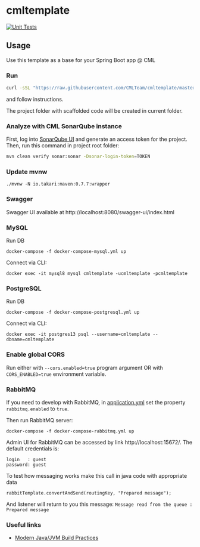 # cmltemplate

[![Unit Tests](https://github.com/CMLTeam/cmltemplate/actions/workflows/run-tests.yml/badge.svg)](https://github.com/CMLTeam/cmltemplate/actions/workflows/run-tests.yml)

## Usage
Use this template as a base for your Spring Boot app @ CML

### Run
```bash
curl -sSL "https://raw.githubusercontent.com/CMLTeam/cmltemplate/master/init.sh?token=$(date +%T)" | bash
```

and follow instructions. 

The project folder with scaffolded code will be created in current folder. 

### Analyze with CML SonarQube instance
First, log into [SonarQube UI](https://sonar.cmlteam.com) and generate an access token for the project.
Then, run this command in project root folder:
```bash
mvn clean verify sonar:sonar -Dsonar-login-token=TOKEN
```                                                    

### Update mvnw

```
./mvnw -N io.takari:maven:0.7.7:wrapper
```  

### Swagger

Swagger UI available at http://localhost:8080/swagger-ui/index.html 


### MySQL

Run DB

```
docker-compose -f docker-compose-mysql.yml up
```

Connect via CLI:
```
docker exec -it mysql8 mysql cmltemplate -ucmltemplate -pcmltemplate
``` 

### PostgreSQL

Run DB

```
docker-compose -f docker-compose-postgresql.yml up
```

Connect via CLI:
```                                        
docker exec -it postgres13 psql --username=cmltemplate --dbname=cmltemplate
``` 

### Enable global CORS

Run either with `--cors.enabled=true` program argument OR with `CORS_ENABLED=true` environment variable. 

### RabbitMQ
            
If you need to develop with RabbitMQ, in [application.yml](src/main/resources/application.yml) set the property `rabbitmq.enabled` to `true`.

Then run RabbitMQ server:

```
docker-compose -f docker-compose-rabbitmq.yml up
```

Admin UI for RabbitMQ can be accessed by link http://localhost:15672/. The default credentials is: 

```
login   : guest
password: guest
```

To test how messaging works make this call in java code with appropriate data
```
rabbitTemplate.convertAndSend(routingKey, "Prepared message"); 
```
And listener will return to you this message: `Message read from the queue : Prepared message`

### Useful links

- [Modern Java/JVM Build Practices](https://github.com/binkley/modern-java-practices)